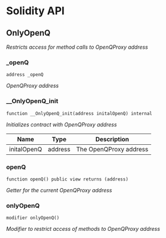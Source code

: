 # Solidity API

## OnlyOpenQ

_Restricts access for method calls to OpenQProxy address_

### _openQ

```solidity
address _openQ
```

_OpenQProxy address_

### __OnlyOpenQ_init

```solidity
function __OnlyOpenQ_init(address initalOpenQ) internal
```

_Initializes contract with OpenQProxy address_

| Name | Type | Description |
| ---- | ---- | ----------- |
| initalOpenQ | address | The OpenQProxy address |

### openQ

```solidity
function openQ() public view returns (address)
```

_Getter for the current OpenQProxy address_

### onlyOpenQ

```solidity
modifier onlyOpenQ()
```

_Modifier to restrict access of methods to OpenQProxy address_

